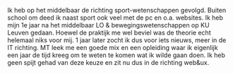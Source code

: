 Ik heb op het middelbaar de richting sport-wetenschappen gevolgd. Buiten school om deed ik naast sport ook veel met de pc en o.a. websites. Ik heb mijn 1e jaar na het middelbaar LO & bewegingswetenschappen op KU Leuven gedaan. Hoewel de praktijk me wel beviel was de theorie echt helemaal niks voor mij. 1 jaar later zocht ik dus voor iets nieuws, meer in de IT richting. MT leek me een goede mix en een opleiding waar ik eigenlijk een jaar de tijd kreeg om te weten te komen wat ik wilde gaan doen. Ik heb geen spijt gehad van deze keuze en zit nu dus in de richting web&ux.

